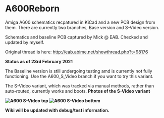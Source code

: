 # A600Reborn

Amiga A600 schematics recpatured in KiCad and a new PCB design from them. 
There are currently two branches, Base version and S-Video version.

Schematics and baseline PCB captured by Mick @ EAB. Checked and updated by myself.

Original thread is here: http://eab.abime.net/showthread.php?t=98176

<B>Status as of 23rd February 2021</B><P>
  
The Baseline version is still undergoing testing amd is currently not fully functioning. 
Use the A600_S_Video branch if you want to try this variant.

The S-Video variant, which was tracked via manual methods, rather than auto-routed, currently works and boots.
<B> Photos of the S-Video variant<B>

![A600 S-Video top](https://github.com/istedman/A600Reborn/blob/master/a600front.jpg)
![A600 S-Video bottom](https://github.com/istedman/A600Reborn/blob/master/a600back.jpg)

Wiki will be updated with debug/test information.
